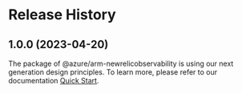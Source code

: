 # Release History
    
## 1.0.0 (2023-04-20)

The package of @azure/arm-newrelicobservability is using our next generation design principles. To learn more, please refer to our documentation [Quick Start](https://aka.ms/js-track2-quickstart).
